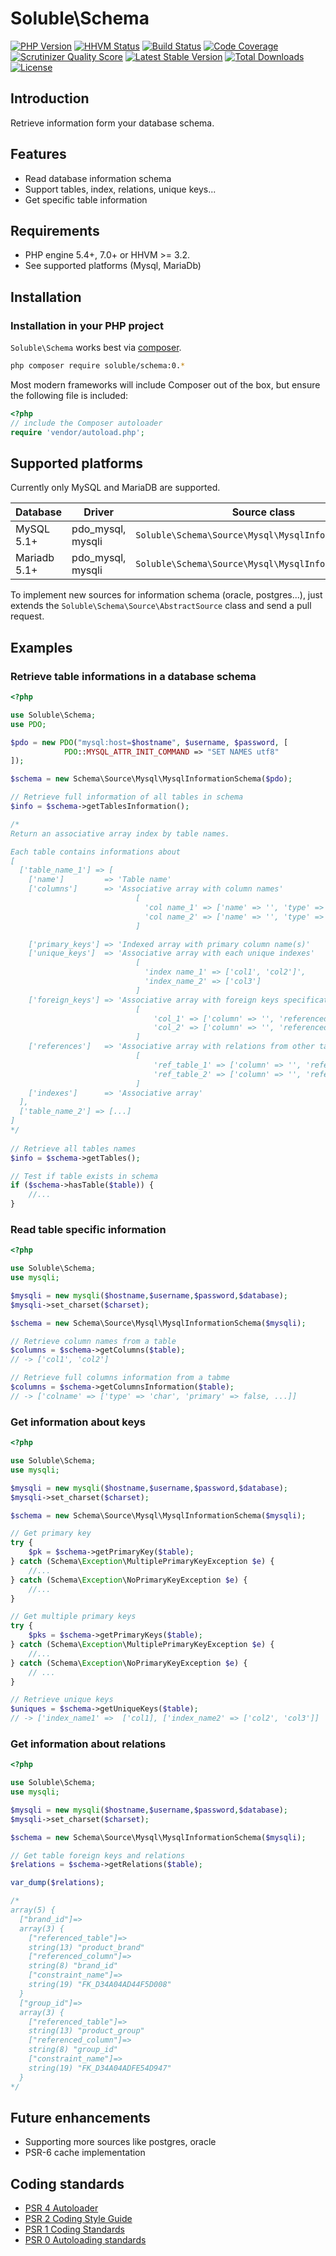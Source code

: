 # Soluble\Schema

[![PHP Version](http://img.shields.io/badge/php-5.4+-ff69b4.svg)](https://packagist.org/packages/soluble/schema)
[![HHVM Status](http://hhvm.h4cc.de/badge/soluble/schema.png?style=flat)](http://hhvm.h4cc.de/package/soluble/schema)
[![Build Status](https://travis-ci.org/belgattitude/soluble-schema.png?branch=master)](https://travis-ci.org/belgattitude/soluble-schema)
[![Code Coverage](https://scrutinizer-ci.com/g/belgattitude/soluble-schema/badges/coverage.png?s=aaa552f6313a3a50145f0e87b252c84677c22aa9)](https://scrutinizer-ci.com/g/belgattitude/soluble-schema/)
[![Scrutinizer Quality Score](https://scrutinizer-ci.com/g/belgattitude/soluble-schema/badges/quality-score.png?s=6f3ab91f916bf642f248e82c29857f94cb50bb33)](https://scrutinizer-ci.com/g/belgattitude/soluble-schema/)
[![Latest Stable Version](https://poser.pugx.org/soluble/schema/v/stable.svg)](https://packagist.org/packages/soluble/schema)
[![Total Downloads](https://poser.pugx.org/soluble/schema/downloads.png)](https://packagist.org/packages/soluble/schema)
[![License](https://poser.pugx.org/soluble/schema/license.png)](https://packagist.org/packages/soluble/schema)

## Introduction

Retrieve information form your database schema.

## Features

- Read database information schema
- Support tables, index, relations, unique keys...
- Get specific table information 

## Requirements

- PHP engine 5.4+, 7.0+ or HHVM >= 3.2.
- See supported platforms (Mysql, MariaDb)


## Installation

### Installation in your PHP project

`Soluble\Schema` works best via [composer](http://getcomposer.org/).

```sh
php composer require soluble/schema:0.*
```
Most modern frameworks will include Composer out of the box, but ensure the following file is included:

```php
<?php
// include the Composer autoloader
require 'vendor/autoload.php';
```

## Supported platforms

Currently only MySQL and MariaDB are supported. 

| Database     | Driver             | Source class                                         |
|--------------|--------------------|------------------------------------------------------|
| MySQL 5.1+   | pdo_mysql, mysqli  | `Soluble\Schema\Source\Mysql\MysqlInformationSchema` |
| Mariadb 5.1+ | pdo_mysql, mysqli  | `Soluble\Schema\Source\Mysql\MysqlInformationSchema` |

To implement new sources for information schema (oracle, postgres...), just extends the `Soluble\Schema\Source\AbstractSource` class and send a pull request.

## Examples

### Retrieve table informations in a database schema

```php
<?php

use Soluble\Schema;
use PDO;

$pdo = new PDO("mysql:host=$hostname", $username, $password, [
            PDO::MYSQL_ATTR_INIT_COMMAND => "SET NAMES utf8"
]);

$schema = new Schema\Source\Mysql\MysqlInformationSchema($pdo);

// Retrieve full information of all tables in schema
$info = $schema->getTablesInformation();

/*
Return an associative array index by table names.

Each table contains informations about
[
  ['table_name_1'] => [
    ['name']         => 'Table name'
    ['columns']      => 'Associative array with column names'
                            [
                              'col name_1' => ['name' => '', 'type' => '', ...]',
                              'col name_2' => ['name' => '', 'type' => '', ...]',
                            ]

    ['primary_keys'] => 'Indexed array with primary column name(s)'
    ['unique_keys']  => 'Associative array with each unique indexes'
                            [
                              'index name_1' => ['col1', 'col2']',
                              'index_name_2' => ['col3']
                            ]
    ['foreign_keys'] => 'Associative array with foreign keys specifications'
                            [
                                'col_1' => ['column' => '', 'referenced_column' => '', 'referenced_table' => ''],
                                'col_2' => ['column' => '', 'referenced_column' => '', 'referenced_table' => '']
                            ]
    ['references']   => 'Associative array with relations from other tables'
                            [
                                'ref_table_1' => ['column' => '', 'referenced_column' => '', 'constraint_name' => ''],
                                'ref_table_2' => ['column' => '', 'referenced_column' => '', 'constraint_name' => ''],
                            ]
    ['indexes']      => 'Associative array'
  ],
  ['table_name_2'] => [...]
]
*/
     
// Retrieve all tables names
$info = $schema->getTables();

// Test if table exists in schema
if ($schema->hasTable($table)) {
    //...
}

```

### Read table specific information

```php
<?php

use Soluble\Schema;
use mysqli;

$mysqli = new mysqli($hostname,$username,$password,$database);
$mysqli->set_charset($charset);

$schema = new Schema\Source\Mysql\MysqlInformationSchema($mysqli);

// Retrieve column names from a table
$columns = $schema->getColumns($table); 
// -> ['col1', 'col2']

// Retrieve full columns information from a tabme
$columns = $schema->getColumnsInformation($table); 
// -> ['colname' => ['type' => 'char', 'primary' => false, ...]]


```

### Get information about keys

```php
<?php

use Soluble\Schema;
use mysqli;

$mysqli = new mysqli($hostname,$username,$password,$database);
$mysqli->set_charset($charset);

$schema = new Schema\Source\Mysql\MysqlInformationSchema($mysqli);

// Get primary key
try {
    $pk = $schema->getPrimaryKey($table);
} catch (Schema\Exception\MultiplePrimaryKeyException $e) {
    //...
} catch (Schema\Exception\NoPrimaryKeyException $e) {
    //...
}

// Get multiple primary keys
try {
    $pks = $schema->getPrimaryKeys($table);
} catch (Schema\Exception\MultiplePrimaryKeyException $e) {
    //...
} catch (Schema\Exception\NoPrimaryKeyException $e) {
    // ...
}

// Retrieve unique keys
$uniques = $schema->getUniqueKeys($table);
// -> ['index_name1' =>  ['col1], ['index_name2' => ['col2', 'col3']]

```

### Get information about relations

```php
<?php

use Soluble\Schema;
use mysqli;

$mysqli = new mysqli($hostname,$username,$password,$database);
$mysqli->set_charset($charset);

$schema = new Schema\Source\Mysql\MysqlInformationSchema($mysqli);

// Get table foreign keys and relations
$relations = $schema->getRelations($table);

var_dump($relations);

/*
array(5) {
  ["brand_id"]=>
  array(3) {
    ["referenced_table"]=>
    string(13) "product_brand"
    ["referenced_column"]=>
    string(8) "brand_id"
    ["constraint_name"]=>
    string(19) "FK_D34A04AD44F5D008"
  }
  ["group_id"]=>
  array(3) {
    ["referenced_table"]=>
    string(13) "product_group"
    ["referenced_column"]=>
    string(8) "group_id"
    ["constraint_name"]=>
    string(19) "FK_D34A04ADFE54D947"
  }
*/


```




## Future enhancements

- Supporting more sources like postgres, oracle
- PSR-6 cache implementation


## Coding standards

* [PSR 4 Autoloader](https://github.com/php-fig/fig-standards/blob/master/accepted/PSR-4-autoloader.md)
* [PSR 2 Coding Style Guide](https://github.com/php-fig/fig-standards/blob/master/accepted/PSR-2-coding-style-guide.md)
* [PSR 1 Coding Standards](https://github.com/php-fig/fig-standards/blob/master/accepted/PSR-1-basic-coding-standard.md)
* [PSR 0 Autoloading standards](https://github.com/php-fig/fig-standards/blob/master/accepted/PSR-0.md)





